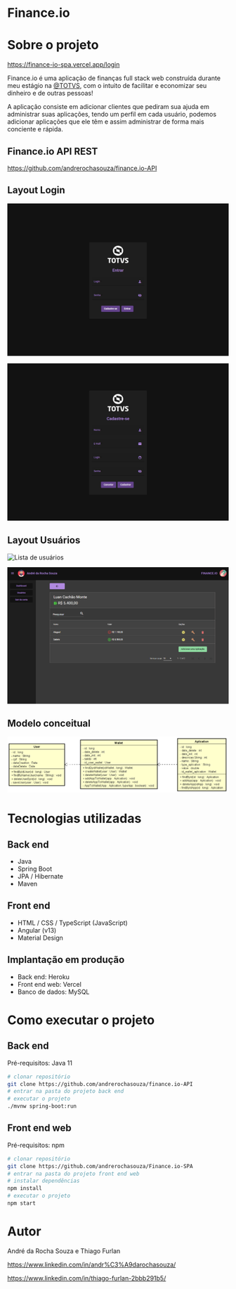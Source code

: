 # Finance.io

# Sobre o projeto

https://finance-io-spa.vercel.app/login

Finance.io é uma aplicação de finanças full stack web construída durante meu estágio na [@TOTVS](https://github.com/totvs), com o intuito de facilitar e economizar seu dinheiro e de outras pessoas!

A aplicação consiste em adicionar clientes que pediram sua ajuda em administrar suas aplicações, tendo um perfil em cada usuário, podemos adicionar aplicações que ele têm e assim administrar de forma mais conciente e rápida.

## Finance.io API REST

https://github.com/andrerochasouza/finance.io-API

## Layout Login
![Login](https://github.com/andrerochasouza/Finance.io-SPA/blob/main/src/assets/img/login.png)

![Cadastro](https://github.com/andrerochasouza/Finance.io-SPA/blob/main/src/assets/img/cadastro.png)

## Layout Usuários

![Lista de usuários](https://github.com/andrerochasouza/Finance.io-SPA/blob/main/src/assets/img/usu%C3%A1rios.png)

![Lista de aplicações](https://github.com/andrerochasouza/Finance.io-SPA/blob/main/src/assets/img/aplica%C3%A7%C3%B5es.png)

## Modelo conceitual
![Diagrama de Classe](https://github.com/andrerochasouza/Finance.io-SPA/blob/main/src/assets/img/diagrama%20de%20classe.png)

# Tecnologias utilizadas
## Back end
- Java
- Spring Boot
- JPA / Hibernate
- Maven
## Front end
- HTML / CSS / TypeScript (JavaScript)
- Angular (v13)
- Material Design
## Implantação em produção
- Back end: Heroku
- Front end web: Vercel
- Banco de dados: MySQL

# Como executar o projeto

## Back end
Pré-requisitos: Java 11

```bash
# clonar repositório
git clone https://github.com/andrerochasouza/finance.io-API
# entrar na pasta do projeto back end
# executar o projeto
./mvnw spring-boot:run
```

## Front end web
Pré-requisitos: npm

```bash
# clonar repositório
git clone https://github.com/andrerochasouza/Finance.io-SPA
# entrar na pasta do projeto front end web
# instalar dependências
npm install
# executar o projeto
npm start
```

# Autor

André da Rocha Souza e Thiago Furlan

https://www.linkedin.com/in/andr%C3%A9darochasouza/

https://www.linkedin.com/in/thiago-furlan-2bbb291b5/
